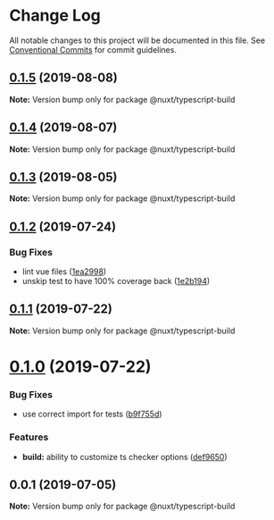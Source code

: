 # Change Log

All notable changes to this project will be documented in this file.
See [Conventional Commits](https://conventionalcommits.org) for commit guidelines.

## [0.1.5](https://github.com/nuxt/typescript/compare/@nuxt/typescript-build@0.1.4...@nuxt/typescript-build@0.1.5) (2019-08-08)

**Note:** Version bump only for package @nuxt/typescript-build





## [0.1.4](https://github.com/nuxt/typescript/compare/@nuxt/typescript-build@0.1.3...@nuxt/typescript-build@0.1.4) (2019-08-07)

**Note:** Version bump only for package @nuxt/typescript-build





## [0.1.3](https://github.com/nuxt/typescript/compare/@nuxt/typescript-build@0.1.2...@nuxt/typescript-build@0.1.3) (2019-08-05)

**Note:** Version bump only for package @nuxt/typescript-build





## [0.1.2](https://github.com/nuxt/typescript/compare/@nuxt/typescript-build@0.1.1...@nuxt/typescript-build@0.1.2) (2019-07-24)


### Bug Fixes

* lint vue files ([1ea2998](https://github.com/nuxt/typescript/commit/1ea2998))
* unskip test to have 100% coverage back ([1e2b194](https://github.com/nuxt/typescript/commit/1e2b194))





## [0.1.1](https://github.com/nuxt/typescript/compare/@nuxt/typescript-build@0.1.0...@nuxt/typescript-build@0.1.1) (2019-07-22)

**Note:** Version bump only for package @nuxt/typescript-build





# [0.1.0](https://github.com/nuxt/typescript/compare/@nuxt/typescript-build@0.0.1...@nuxt/typescript-build@0.1.0) (2019-07-22)


### Bug Fixes

* use correct import for tests ([b9f755d](https://github.com/nuxt/typescript/commit/b9f755d))


### Features

* **build:** ability to customize ts checker options ([def9650](https://github.com/nuxt/typescript/commit/def9650))





## 0.0.1 (2019-07-05)

**Note:** Version bump only for package @nuxt/typescript-build
